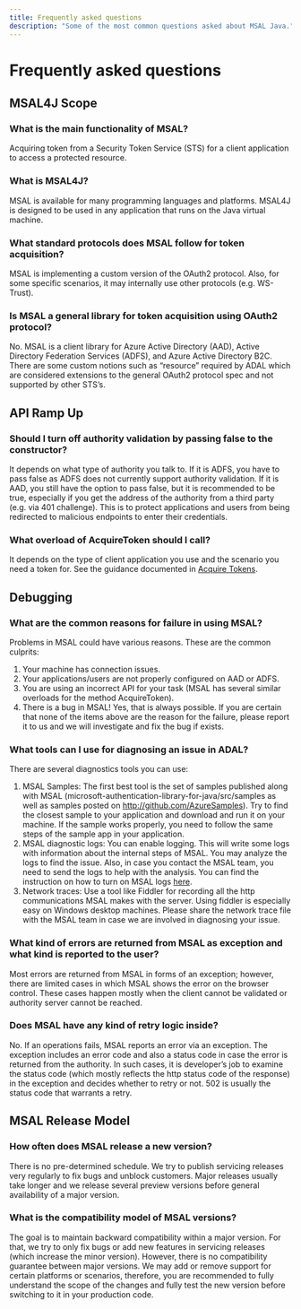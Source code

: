 ```yaml
---
title: Frequently asked questions
description: "Some of the most common questions asked about MSAL Java."
---
```


# Frequently asked questions

## MSAL4J Scope

### What is the main functionality of MSAL?

Acquiring token from a Security Token Service (STS) for a client application to access a protected resource.

### What is MSAL4J?

MSAL is available for many programming languages and platforms. MSAL4J is designed to be used in any application that runs on the Java virtual machine.

### What standard protocols does MSAL follow for token acquisition?

MSAL is implementing a custom version of the OAuth2 protocol. Also, for some specific scenarios, it may internally use other protocols (e.g. WS-Trust).

### Is MSAL a general library for token acquisition using OAuth2 protocol?

No. MSAL is a client library for Azure Active Directory (AAD), Active Directory Federation Services (ADFS), and Azure Active Directory B2C. There are some custom notions such as “resource” required by ADAL which are considered extensions to the general OAuth2 protocol spec and not supported by other STS’s.

## API Ramp Up

### Should I turn off authority validation by passing false to the constructor?

It depends on what type of authority you talk to. If it is ADFS, you have to pass false as ADFS does not currently support authority validation. If it is AAD, you still have the option to pass false, but it is recommended to be true, especially if you get the address of the authority from a third party (e.g. via 401 challenge). This is to protect applications and users from being redirected to malicious endpoints to enter their credentials.

### What overload of AcquireToken should I call?

It depends on the type of client application you use and the scenario you need a token for. See the guidance documented in [Acquire Tokens](Acquire-tokens).

## Debugging

### What are the common reasons for failure in using MSAL?

Problems in MSAL could have various reasons. These are the common culprits:

1. Your machine has connection issues.
2. Your applications/users are not properly configured on AAD or ADFS.
3. You are using an incorrect API for your task (MSAL has several similar overloads for the method AcquireToken).
4. There is a bug in MSAL! Yes, that is always possible. If you are certain that none of the items above are the reason for the failure, please report it to us and we will investigate and fix the bug if exists.

### What tools can I use for diagnosing an issue in ADAL?

There are several diagnostics tools you can use:

1. MSAL Samples: The first best tool is the set of samples published along with MSAL (microsoft-authentication-library-for-java/src/samples as well as samples posted on http://github.com/AzureSamples). Try to find the closest sample to your application and download and run it on your machine. If the sample works properly, you need to follow the same steps of the sample app in your application.
2. MSAL diagnostic logs: You can enable logging. This will write some logs with information about the internal steps of MSAL. You may analyze the logs to find the issue. Also, in case you contact the MSAL team, you need to send the logs to help with the analysis. You can find the instruction on how to turn on MSAL logs [here](Logging).
3. Network traces: Use a tool like Fiddler for recording all the http communications MSAL makes with the server. Using fiddler is especially easy on Windows desktop machines. Please share the network trace file with the MSAL team in case we are involved in diagnosing your issue.

### What kind of errors are returned from MSAL as exception and what kind is reported to the user?

Most errors are returned from MSAL in forms of an exception; however, there are limited cases in which MSAL shows the error on the browser control. These cases happen mostly when the client cannot be validated or authority server cannot be reached.

### Does MSAL have any kind of retry logic inside?

No. If an operations fails, MSAL reports an error via an exception. The exception includes an error code and also a status code in case the error is returned from the authority. In such cases, it is developer’s job to examine the status code (which mostly reflects the http status code of the response) in the exception and decides whether to retry or not. 502 is usually the status code that warrants a retry.

## MSAL Release Model

### How often does MSAL release a new version?

There is no pre-determined schedule. We try to publish servicing releases very regularly to fix bugs and unblock customers. Major releases usually take longer and we release several preview versions before general availability of a major version.

### What is the compatibility model of MSAL versions?

The goal is to maintain backward compatibility within a major version. For that, we try to only fix bugs or add new features in servicing releases (which increase the minor version). However, there is no compatibility guarantee between major versions. We may add or remove support for certain platforms or scenarios, therefore, you are recommended to fully understand the scope of the changes and fully test the new version before switching to it in your production code.
